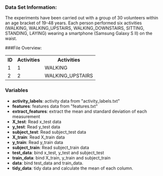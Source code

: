 ### Data Set Information:
The experiments have been carried out with a group of 30 volunteers within an age bracket of 19-48 years. 
Each person performed six activities (WALKING, WALKING_UPSTAIRS, WALKING_DOWNSTAIRS, SITTING, STANDING, LAYING) 
wearing a smartphone (Samsung Galaxy S II) on the waist. 

###File Overview:
<table>
  <tr>
    <th>ID</th><th>Activities</th><th>Activities</th>
  </tr>
  <tr>
    <td>1</td><td>1</td><td>WALKING</td>
  </tr>
  <tr>
    <td>2</td><td>2</td><td>WALKING_UPSTAIRS</td>
  </tr>
</table>


### Variables
* **activity_labels**:      activity data from "activity_labels.txt"
* **features**:             features data from "features.txt"
* **extract_features**:     extract the mean and standard deviation of each measurement
* **X_test**:               Read x_test data
* **y_test**:               Read y_test data
* **subject_test**:         Read subject_test data
* **X_train**:              Read X_train data
* **y_train**:              Read y_train data
* **subject_train**:        Read subject_train data
* **test_data**:            bind x_test, y_test and subject_test
* **train_data**:           bind X_train, y_train and subject_train
* **data**:                 bind test_data and train_data.
* **tidy_data**:            tidy data and calculate the mean of each column.

